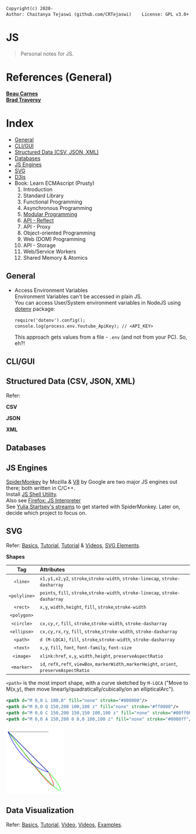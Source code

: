     Copyright(c) 2020-
    Author: Chaitanya Tejaswi (github.com/CRTejaswi)    License: GPL v3.0+


# JS
> Personal notes for JS.

# References (General)

[__Beau Carnes__](https://www.youtube.com/playlist?list=PL9WLlXArXbtcuYmDjagcHEN4pa24BC5iW) <br>
[__Brad Traversy__](https://www.youtube.com/user/TechGuyWeb/videos) <br>

# Index

- [General](#general)
- [CLI/GUI](#cligui)
- [Structured Data (CSV, JSON, XML)](#structured-data-csv-json-xml)
- [Databases](#databases)
- [JS Engines](#js-engines)
- [SVG](#svg)
- [D3js](#data-visualization)
- Book: Learn ECMAscript (Prusty)
    01. Introduction
    02. Standard Library
    03. Functional Programming
    04. Asynchronous Programming
    05. [Modular Programming](05.md)
    06. [API - Reflect](06.md)
    07. API - Proxy
    08. Object-oriented Programming
    09. Web (DOM) Programming
    10. API - Storage
    11. Web/Service Workers
    12. Shared Memory & Atomics

## General

- Access Environment Variables <br>
    Environment Variables can't be accessed in plain JS. <br>
    You can access User/System environment variables in NodeJS using [dotenv](https://github.com/motdotla/dotenv) package:
    ```
    require('dotenv').config();
    console.log(process.env.Youtube_ApiKey); // <API_KEY>
    ```
    This approach gets values from a file - `.env` (and not from your PC). So, eh?!

## CLI/GUI


## Structured Data (CSV, JSON, XML)

Refer:

__CSV__ <br>

__JSON__ <br>

__XML__ <br>

## Databases

## JS Engines

[SpiderMonkey](https://developer.mozilla.org/en-US/docs/Mozilla/Projects/SpiderMonkey) by Mozilla & [V8](https://v8.dev/docs) by Google are two major JS engines out there; both written in C/C++. <br>
Install [JS Shell Utility](https://developer.mozilla.org/en-US/docs/Mozilla/Projects/SpiderMonkey/Introduction_to_the_JavaScript_shell). <br>
Also see [Firefox: JS Interpreter](https://developer.mozilla.org/en-US/docs/Tools/Web_Console/The_command_line_interpreter) <br>
See [Yulia Startsev's streams](https://developer.mozilla.com/events/compiler-compiler-yulia-startsev/) to get started with SpiderMonkey. Later on, decide which project to focus on. <br>

## SVG

Refer: [Basics](https://codepen.io/crtejaswi/pen/GRowgmB), [Tutorial](https://www.w3.org/Graphics/SVG/IG/resources/svgprimer.html), [Tutorial](http://tutorials.jenkov.com/svg/index.html) & [Videos](https://www.youtube.com/playlist?list=PLL8woMHwr36F2tCFnWTbVBQAGQ6nTcXOO), [SVG Elements](https://developer.mozilla.org/en-US/docs/Web/SVG/Element#SVG_elements_by_category).

__Shapes__ <br>

<center>

| Tag | Attributes |
| :--: | :-- |
| `<line>` | `x1,y1,x2,y2`, `stroke`,`stroke-width`, `stroke-linecap`, `stroke-dasharray` |
| `<polyline>` | `points`, `fill`, `stroke`,`stroke-width`, `stroke-linecap`, `stroke-dasharray` |
| `<rect>` | `x,y`, `width,height`, `fill`, `stroke`,`stroke-width` |
| `<polygon>` | |
| `<circle>` | `cx,cy,r`, `fill`, `stroke`,`stroke-width`, `stroke-dasharray` |
| `<ellipse>` | `cx,cy,rx,ry`, `fill`, `stroke`,`stroke-width`, `stroke-dasharray` |
| `<path>` | `d (M-LQCA)`, `fill`, `stroke`,`stroke-width`, `stroke-dasharray` |
| `<text>` | `x,y`, `fill`, `font`, `font-family`, `font-size` |
| `<image>` | `xlink:href`, `x,y`, `width,height`, `preserveAspectRatio` |
| `<marker>` | `id`, `refX,refY`, `viewBox`, `markerWidth,markerHeight`, `orient`, `preserveAspectRatio` |

</center>

`<path>` is the most import shape, with a curve sketched by `M-LQCA` ("Move to M(x,y), then move linearly/quadratically/cubically/on an ellipticalArc").
```xml
<path d="M 0,0 L 100,0" fill="none" stroke="#000000"/>
<path d="M 0,0 Q 150,200 100,100 z" fill="none" stroke="#ff0000"/>
<path d="M 0,0 C 150,200 150,150 100,100 z" fill="none" stroke="#00ff00"/>
<path d="M 0,0 A 150,200 0 0,0 100,100 z" fill="none" stroke="#0000ff"/>
```

<img src="resources/svg1.png">


## Data Visualization

Refer: [Basics](https://codepen.io/crtejaswi/pen/wvMQBpO), [Tutorial](https://observablehq.com/collection/@d3/learn-d3), [Video](https://www.youtube.com/watch?v=TOJ9yjvlapY), [Videos](https://www.youtube.com/watch?v=_8V5o2UHG0E&t=9330s), [Examples](https://observablehq.com/@d3/gallery).

